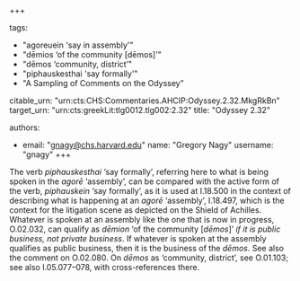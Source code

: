 +++

tags:
- "agoreuein &#39;say in assembly&#39;"
- "dēmios ‘of the community [dēmos]&#39;"
- "dēmos ‘community, district’"
- "piphauskesthai &#39;say formally&#39;"
- "A Sampling of Comments on the Odyssey"

citable_urn: "urn:cts:CHS:Commentaries.AHCIP:Odyssey.2.32.MkgRkBn"
target_urn: "urn:cts:greekLit:tlg0012.tlg002:2.32"
title: "Odyssey 2.32"

authors:
- email: "gnagy@chs.harvard.edu"
  name: "Gregory Nagy"
  username: "gnagy"
+++

<p>The verb <em>piphauskesthai</em> ‘say formally’, referring here to what is being spoken in the <em>agorē</em> ‘assembly’, can be compared with the active form of the verb, <em>piphauskein</em> ‘say formally’, as it is used at I.18.500 in the context of describing what is happening at an <em>agorē</em> ‘assembly’, I.18.497, which is the context for the litigation scene as depicted on the Shield of Achilles. Whatever is spoken at an assembly like the one that is now in progress, O.02.032, can qualify as <em>dēmion</em> ‘of the community [<em>dēmos</em>]’ <em>if it is public business, not private business</em>. If whatever is spoken at the assembly qualifies as public business, then it is the business of the <em>dēmos</em>. See also the comment on O.02.080. On <em>dēmos</em> as ‘community, district’, see O.01.103; see also I.05.077–078, with cross-references there. </p>